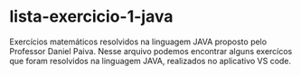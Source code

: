 # lista-exercicio-1-java
Exercícios matemáticos resolvidos na linguagem JAVA proposto pelo Professor Daniel Paiva. 
Nesse arquivo podemos encontrar alguns exercícos que foram resolvidos na linguagem JAVA,
realizados no aplicativo VS code. 
